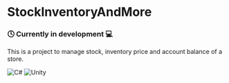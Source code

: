 # StockInventoryAndMore
### 🕓 Currently in development 💻
This is a project to manage stock, inventory price and account balance of a store.

![C#](https://img.shields.io/badge/c%23-%23239120.svg?style=for-the-badge&logo=c-sharp&logoColor=white)
![Unity](https://img.shields.io/badge/unity-%23000000.svg?style=for-the-badge&logo=unity&logoColor=white)
